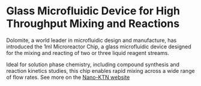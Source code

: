 # Glass Microfluidic Device for High Throughput Mixing and Reactions 

Dolomite, a world leader in microfluidic design and manufacture, has introduced the 1ml Microreactor Chip,
a glass microfluidic device designed for the mixing and reacting of two or three liquid reagent streams.
<!--break-->
Ideal for solution phase chemistry, including compound synthesis and reaction kinetics studies, this chip enables rapid mixing across a wide range of flow rates. See more on the [Nano-KTN website](http://newsweaver.co.uk/mntnetwork/e_article001471475.cfm?x=bfJtH9B,b58dPr8C)
